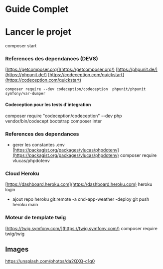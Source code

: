 # Guide Complet


# Lancer le projet

composer start

### References des dependances (DEVS)  

[https://getcomposer.org/](https://getcomposer.org/)
[https://phpunit.de/](https://phpunit.de/)
[https://codeception.com/quickstart](https://codeception.com/quickstart)

    composer require --dev codeception/codeception  phpunit/phpunit symfony/var-dumper
#### Codeception pour les tests d'integration
composer require "codeception/codeception" --dev
php vendor/bin/codecept bootstrap
composer inter

### References des dependances 
- gerer les constantes .env
[https://packagist.org/packages/vlucas/phpdotenv](https://packagist.org/packages/vlucas/phpdotenv)
composer require vlucas/phpdotenv  
 
### Cloud Heroku
[https://dashboard.heroku.com](https://dashboard.heroku.com)
heroku login
- ajout repo
heroku git:remote -a cnd-app-weather
-deploy
git push heroku main

### Moteur de template twig
[https://twig.symfony.com/](https://twig.symfony.com/)
composer require twig/twig

## Images
https://unsplash.com/photos/da2QXQ-c1q0